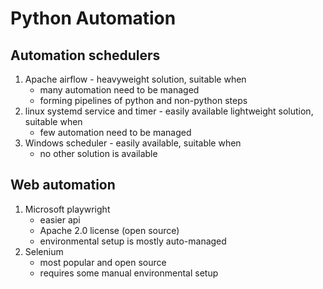 # Python Automation

## Automation schedulers

1. Apache airflow - heavyweight solution, suitable when
    - many automation need to be managed
    - forming pipelines of python and non-python steps
2. linux systemd service and timer - easily available lightweight solution, suitable when
    - few automation need to be managed
3. Windows scheduler - easily available, suitable when
    - no other solution is available

## Web automation

1. Microsoft playwright
    - easier api
    - Apache 2.0 license (open source)
    - environmental setup is mostly auto-managed
2. Selenium
    - most popular and open source
    - requires some manual environmental setup

